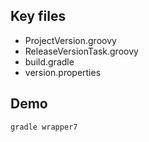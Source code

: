 ## Key files

- ProjectVersion.groovy
- ReleaseVersionTask.groovy
- build.gradle
- version.properties

## Demo

```bash
gradle wrapper7
```
